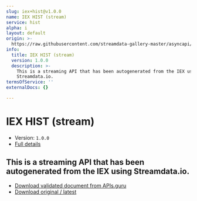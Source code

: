 ```yaml
---
slug: iex+hist@v1.0.0
name: IEX HIST (stream)
service: hist
alpha: i
layout: default
origin: >-
  https://raw.githubusercontent.com/streamdata-gallery-master/asyncapi/master/_listings/iex/iex-hist-stream-async.md
info:
  title: IEX HIST (stream)
  version: 1.0.0
  description: >-
    This is a streaming API that has been autogenerated from the IEX using
    Streamdata.io.
termsOfService: ''
externalDocs: {}

---
```

# IEX HIST (stream)

* Version: `1.0.0`
* [Full details](../html/iex+hist@v1.0.0.html)



## This is a streaming API that has been autogenerated from the IEX using Streamdata.io.



* [Download validated document from APIs.guru](https://raw.githubusercontent.com/APIs-guru/asyncapi-directory/master/docs/APIs/iex%2Bhist%40v1.0.0.yaml)
* [Download original / latest](https://raw.githubusercontent.com/streamdata-gallery-master/asyncapi/master/_listings/iex/iex-hist-stream-async.md)

<script type="application/ld+json">
{
  "@context": "http://schema.org/",
  "@type": "WebAPI",
  "description": "This is a streaming API that has been autogenerated from the IEX using Streamdata.io.",
  "documentation": "",

  "name": "IEX HIST (stream)"
}
</script>
